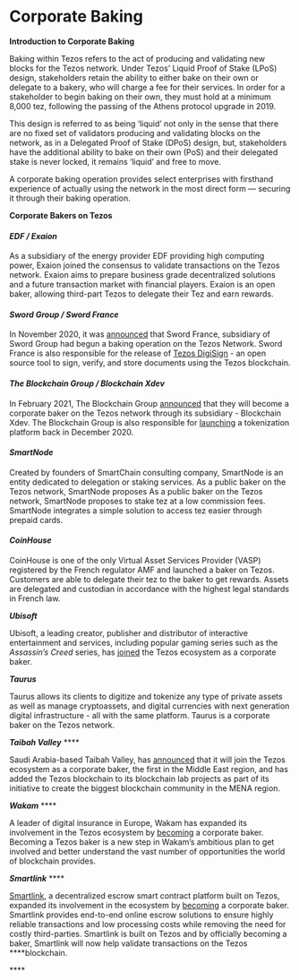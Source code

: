 # Corporate Baking

**Introduction to Corporate Baking**

Baking within Tezos refers to the act of producing and validating new blocks for the Tezos network. Under Tezos’ Liquid Proof of Stake \(LPoS\) design, stakeholders retain the ability to either bake on their own or delegate to a bakery, who will charge a fee for their services. In order for a stakeholder to begin baking on their own, they must hold at a minimum 8,000 tez, following the passing of the Athens protocol upgrade in 2019.

This design is referred to as being ‘liquid’ not only in the sense that there are no fixed set of validators producing and validating blocks on the network, as in a Delegated Proof of Stake \(DPoS\) design, but, stakeholders have the additional ability to bake on their own \(PoS\) and their delegated stake is never locked, it remains ‘liquid’ and free to move.

A corporate baking operation provides select enterprises with firsthand experience of actually using the network in the most direct form — securing it through their baking operation. 

**Corporate Bakers on Tezos**

#### _EDF / Exaion_

As a subsidiary of the energy provider EDF providing high computing power, Exaion joined the consensus to validate transactions on the Tezos network. Exaion aims to prepare business grade decentralized solutions and a future transaction market with financial players. Exaion is an open baker, allowing third-part Tezos to delegate their Tez and earn rewards.

#### _Sword Group / Sword France_

In November 2020, it was [announced](https://www.sword-group.com/en/news/sword-france-becomes-a-tezos-baker/) that Sword France, subsidiary of Sword Group had begun a baking operation on the Tezos Network. Sword France is also responsible for the release of [Tezos DigiSign](https://gitlab.com/sword-france/tezos-digisign) - an open source tool to sign, verify, and store documents using the Tezos blockchain.

#### _The Blockchain Group / Blockchain Xdev_

In February 2021, The Blockchain Group [announced](https://nomadic-labs.com/download/PR-TBG-Baker.pdf) that they will become a corporate baker on the Tezos network through its subsidiary - Blockchain Xdev. The Blockchain Group is also responsible for [launching](https://www.theblockchain-group.com/wp-content/uploads/2020/12/Blockchain-Group-Plateforme-Tokenization.pdf) a tokenization platform back in December 2020.

#### _SmartNode_

Created by founders of SmartChain consulting company, SmartNode is an entity dedicated to delegation or staking services. As a public baker on the Tezos network, SmartNode proposes As a public baker on the Tezos network, SmartNode proposes to stake tez at a low commission fees. SmartNode integrates a simple solution to access tez easier through prepaid cards.

#### _CoinHouse_

CoinHouse is one of the only Virtual Asset Services Provider \(VASP\) registered by the French regulator AMF and launched a baker on Tezos. Customers are able to delegate their tez to the baker to get rewards. Assets are delegated and custodian in accordance with the highest legal standards in French law.

_**Ubisoft**_

Ubisoft, a leading creator, publisher and distributor of interactive entertainment and services, including popular gaming series such as the _Assassin’s Creed_ series, has [joined](https://twitter.com/Ubisoft/status/1384451272992976898?s=20) the Tezos ecosystem as a corporate baker.

_**Taurus**_

Taurus allows its clients to digitize and tokenize any type of private assets as well as manage cryptoassets, and digital currencies with next generation digital infrastructure - all with the same platform. Taurus is a corporate baker on the Tezos network. 

_**Taibah Valley**_ ****

Saudi Arabia-based Taibah Valley, has [announced](https://futuretechmag.com/saudis-taibah-valley-becomes-first-middle-east-corporate-baker-on-the-tezos-ecosystem/) that it will join the Tezos ecosystem as a corporate baker, the first in the Middle East region, and has added the Tezos blockchain to its blockchain lab projects as part of its initiative to create the biggest blockchain community in the MENA region.

_**Wakam**_ ****

A leader of digital insurance in Europe, Wakam has expanded its involvement in the Tezos ecosystem by [becoming](https://www.wakam.com/en/wakam-joins-the-tezos-ecosystem-as-corporate-baker/) a corporate baker. Becoming a Tezos baker is a new step in Wakam’s ambitious plan to get involved and better understand the vast number of opportunities the world of blockchain provides.

_**Smartlink**_ ****

[Smartlink](https://www.smartlink.so/), a decentralized escrow smart contract platform built on Tezos, expanded its involvement in the ecosystem by [becoming](https://www.nomadic-labs.com/news/smartlink-corporate-baker/) a corporate baker. Smartlink provides end-to-end online escrow solutions to ensure highly reliable transactions and low processing costs while removing the need for costly third-parties. Smartlink is built on Tezos and by officially becoming a baker, Smartlink will now help validate transactions on the Tezos ****blockchain.

\*\*\*\*

